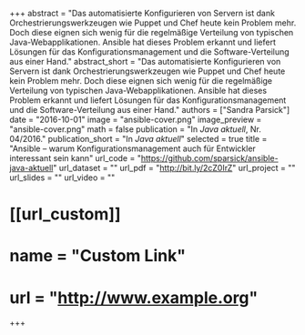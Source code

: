 +++
abstract = "Das automatisierte Konfigurieren von Servern ist dank Orchestrierungswerkzeugen wie Puppet und Chef heute kein Problem mehr. Doch diese eignen sich wenig für die regelmäßige Verteilung von typischen Java-Webapplikationen. Ansible hat dieses Problem erkannt und liefert Lösungen für das Konfigurationsmanagement und die Software-Verteilung aus einer Hand."
abstract_short = "Das automatisierte Konfigurieren von Servern ist dank Orchestrierungswerkzeugen wie Puppet und Chef heute kein Problem mehr. Doch diese eignen sich wenig für die regelmäßige Verteilung von typischen Java-Webapplikationen. Ansible hat dieses Problem erkannt und liefert Lösungen für das Konfigurationsmanagement und die Software-Verteilung aus einer Hand."
authors = ["Sandra Parsick"]
date = "2016-10-01"
image = "ansible-cover.png"
image_preview = "ansible-cover.png"
math = false
publication = "In *Java aktuell*, Nr. 04/2016."
publication_short = "In *Java aktuell*"
selected = true
title = "Ansible – warum Konfigurationsmanagement auch für Entwickler interessant sein kann"
url_code = "https://github.com/sparsick/ansible-java-aktuell"
url_dataset = ""
url_pdf = "http://bit.ly/2cZ0IrZ"
url_project = ""
url_slides = ""
url_video = ""

# [[url_custom]]
# name = "Custom Link"
# url = "http://www.example.org"

+++
